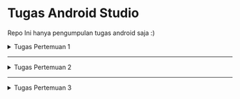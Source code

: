 # Tugas Android Studio

Repo Ini hanya pengumpulan tugas android saja :)

<details>
<summary>Tugas Pertemuan 1</summary>
<br/>
<img src="./media/P1.png" alt="Gambar Petemuan 1" width="200"/>
</details>

<hr />

<details>
<summary>Tugas Pertemuan 2</summary>
<br/>

<img src="./media/P2.gif" alt="Gambar Petemuan 2" width="200"/>

</details>

<hr />

<details>
<summary>Tugas Pertemuan 3</summary>

<br/>

<img src="./media/P3_Intent.gif" alt="Gambar Petemuan 3 Intent" width="200"/>

<br/>

<img src="./media/P3_Fragment.gif" alt="Gambar Petemuan 3 Fragment" width="200"/>

</details>
